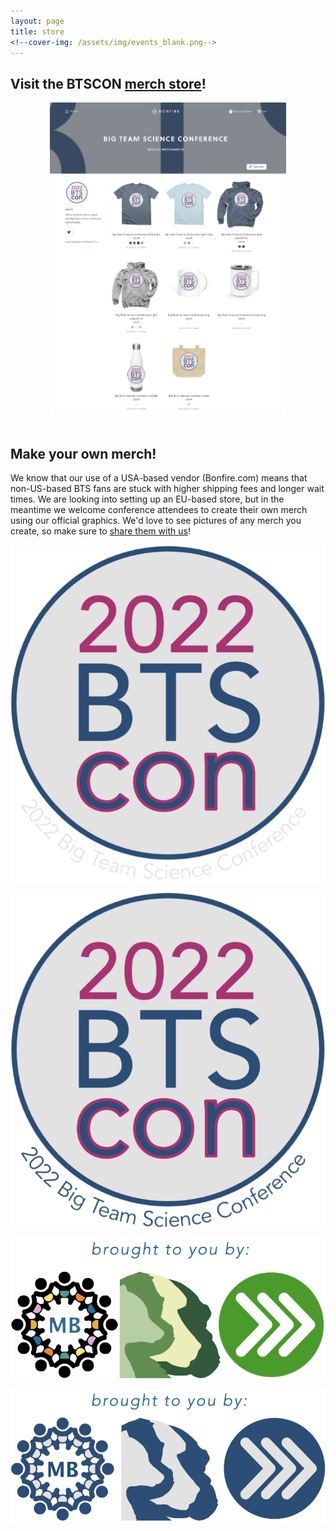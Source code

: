 ```yaml
---
layout: page
title: store
<!--cover-img: /assets/img/events_blank.png-->
---
```



## Visit the BTSCON [merch store](https://www.bonfire.com/store/big-team-science-conference/)!

<div class="container">
  <div class="row">
    <div class="col-sm-6"  align="center">
      <a href="https://www.bonfire.com/store/big-team-science-conference/"><img src="/assets/img/BTSCON_store_screenshot.png" alt="screenshot of BTSCON merch store at Bonfire.com" height="500"></a>
    </div>
  </div>
</div>

<br>

## Make your own merch! 

We know that our use of a USA-based vendor (Bonfire.com) means that non-US-based BTS fans are stuck with higher shipping fees and longer wait times. We are looking into setting up an EU-based store, but in the meantime we welcome conference attendees to create their own merch using our official graphics. We'd love to see pictures of any merch you create, so make sure to [share them with us](mailto:bigteamscienceconference@gmail.com)!


<section>
  <div class="container">
    <div class="row">
      <div class="col-sm-5">
        <img src="/assets/img/BTSCON_merch_darkbg.png" alt="BTSCON graphic for dark backgrounds">
      </div>
      <div class="col-sm-2">
        <p>   </p>
      </div>
      <div class="col-sm-5">
        <img src="/assets/img/BTSCON_merch_lightbg.png" alt="BTSCON graphic for dark backgrounds">
      </div>
    </div>
    <div class="row">
      <div class="col-sm-12">
        <p>   </p>
      </div>
    </div>
    <div class="row">
      <div class="col-sm-5">
        <img src="/assets/img/BTSCON_merch_logosColor.png" alt="BTSCON graphic for dark backgrounds">
      </div>
      <div class="col-sm-2">
        <p>   </p>
      </div>
      <div class="col-sm-5">
        <img src="/assets/img/BTSCON_merch_logosBlueGray.png" alt="BTSCON graphic for dark backgrounds">
      </div>
    </div>
  </div>
</section>

